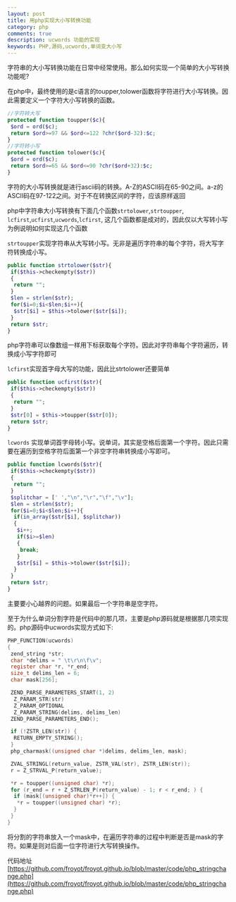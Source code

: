 ```yaml
---
layout: post
title: 用php实现大小写转换功能
category: php
comments: true
description: ucwords 功能的实现
keywords: PHP,源码,ucwords,单词变大小写
---
```


字符串的大小写转换功能在日常中经常使用。那么如何实现一个简单的大小写转换功能呢?

在php中，最终使用的是c语言的toupper,tolower函数将字符进行大小写转换。因此需要定义一个字符大小写转换的函数。

```php
//字符转大写
protected function toupper($c){
 $ord = ord($c);
 return $ord>=97 && $ord<=122 ?chr($ord-32):$c;
}
//字符转小写
protected function tolower($c){
 $ord = ord($c);
 return $ord>=65 && $ord<=90 ?chr($ord+32):$c;
}
```
字符的大小写转换就是进行ascii码的转换。A-Z的ASCII码在65-90之间。a-z的ASCII码在97-122之间。对于不在转换区间的字符，应该原样返回

php中字符串大小写转换有下面几个函数``strtolower``,``strtoupper``,
``lcfirst``,``ucfirst``,``ucwords``,``lcfirst``,
这几个函数都是成对的，因此仅以大写转小写为例说明如何实现这几个函数

``strtoupper``实现字符串从大写转小写。无非是遍历字符串的每个字符，将大写字符转换成小写。

```php
public function strtolower($str){
 if($this->checkempty($str))
 {
  return "";
 }
 $len = strlen($str);
 for($i=0;$i<$len;$i++){
  $str[$i] = $this->tolower($str[$i]);
 }
 return $str;
}
```
php字符串可以像数组一样用下标获取每个字符。因此对字符串每个字符遍历，转换成小写字符即可


``lcfirst``实现首字母大写的功能，因此比strtolower还要简单

```php
public function ucfirst($str){
 if($this->checkempty($str))
 {
  return "";
 }
 $str[0] = $this->toupper($str[0]);
 return $str;
}
```

``lcwords`` 实现单词首字母转小写。说单词，其实是空格后面第一个字符。因此只需要在遍历到空格字符后面第一个非空字符串转换成小写即可。

```php
public function lcwords($str){
 if($this->checkempty($str))
 {
  return "";
 }
 $splitchar = [' ',"\n","\r","\f","\v"];
 $len = strlen($str);
 for($i=0;$i<$len;$i++){
  if(in_array($str[$i], $splitchar))
  {
   $i++;
   if($i>=$len)
   {
    break;
   }
   $str[$i] = $this->tolower($str[$i]);
  }
 }
 return $str;
}
```
主要要小心越界的问题。如果最后一个字符串是空字符。

至于为什么单词分割字符是代码中的那几项，主要是php源码就是根据那几项实现的。php源码中ucwords实现方式如下:

```c
PHP_FUNCTION(ucwords)
{
 zend_string *str;
 char *delims = " \t\r\n\f\v";
 register char *r, *r_end;
 size_t delims_len = 6;
 char mask[256];

 ZEND_PARSE_PARAMETERS_START(1, 2)
  Z_PARAM_STR(str)
  Z_PARAM_OPTIONAL
  Z_PARAM_STRING(delims, delims_len)
 ZEND_PARSE_PARAMETERS_END();

 if (!ZSTR_LEN(str)) {
  RETURN_EMPTY_STRING();
 }
 php_charmask((unsigned char *)delims, delims_len, mask);

 ZVAL_STRINGL(return_value, ZSTR_VAL(str), ZSTR_LEN(str));
 r = Z_STRVAL_P(return_value);

 *r = toupper((unsigned char) *r);
 for (r_end = r + Z_STRLEN_P(return_value) - 1; r < r_end; ) {
  if (mask[(unsigned char)*r++]) {
   *r = toupper((unsigned char) *r);
  }
 }
}

```

将分割的字符串放入一个mask中，在遍历字符串的过程中判断是否是mask的字符。如果是则对后面一位字符进行大写转换操作。

代码地址[https://github.com/froyot/froyot.github.io/blob/master/code/php_stringchange.php](https://github.com/froyot/froyot.github.io/blob/master/code/php_stringchange.php)







